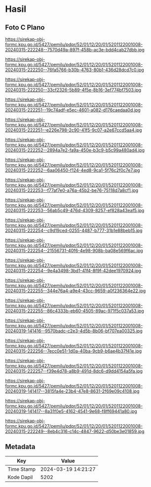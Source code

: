 # Hasil

## Foto C Plano

https://sirekap-obj-formc.kpu.go.id/5427/pemilu/pdpr/52/01/12/20/01/5201122001008-20240315-222248--7570d49a-897f-458b-ac3e-bdd4cab27dbb.jpg

https://sirekap-obj-formc.kpu.go.id/5427/pemilu/pdpr/52/01/12/20/01/5201122001008-20240315-222250--76fa5766-b30b-4763-80b1-436d28dcd7c0.jpg

https://sirekap-obj-formc.kpu.go.id/5427/pemilu/pdpr/52/01/12/20/01/5201122001008-20240315-222250--33cf2326-5b89-4f5e-8b16-3ef774bf7503.jpg

https://sirekap-obj-formc.kpu.go.id/5427/pemilu/pdpr/52/01/12/20/01/5201122001008-20240315-222251--19c74adf-e5ec-4601-a082-d176caedaa0d.jpg

https://sirekap-obj-formc.kpu.go.id/5427/pemilu/pdpr/52/01/12/20/01/5201122001008-20240315-222251--e226e798-2c90-41f5-9c07-a2e67ccd5aa4.jpg

https://sirekap-obj-formc.kpu.go.id/5427/pemilu/pdpr/52/01/12/20/01/5201122001008-20240315-222252--2894a7e2-fa9a-450e-b3c9-b5c99a480ad4.jpg

https://sirekap-obj-formc.kpu.go.id/5427/pemilu/pdpr/52/01/12/20/01/5201122001008-20240315-222252--6aa06450-f124-4ed8-9ca1-5f76c2f0c7e7.jpg

https://sirekap-obj-formc.kpu.go.id/5427/pemilu/pdpr/52/01/12/20/01/5201122001008-20240315-222253--f77af7e0-a76a-45b2-be76-75118d7a8cf1.jpg

https://sirekap-obj-formc.kpu.go.id/5427/pemilu/pdpr/52/01/12/20/01/5201122001008-20240315-222253--56ab5c49-476d-4309-8257-ef828a43eaf5.jpg

https://sirekap-obj-formc.kpu.go.id/5427/pemilu/pdpr/52/01/12/20/01/5201122001008-20240315-222254--c9d19ced-0255-4487-b777-31b1e88beb15.jpg

https://sirekap-obj-formc.kpu.go.id/5427/pemilu/pdpr/52/01/12/20/01/5201122001008-20240315-222254--21556731-40f6-4e98-908b-ba08e569f6ac.jpg

https://sirekap-obj-formc.kpu.go.id/5427/pemilu/pdpr/52/01/12/20/01/5201122001008-20240315-222254--9e4a3498-3bd1-41f4-8f9f-42dee1970924.jpg

https://sirekap-obj-formc.kpu.go.id/5427/pemilu/pdpr/52/01/12/20/01/5201122001008-20240315-222255--344e76a4-a9e4-43cc-9659-a0f236364e22.jpg

https://sirekap-obj-formc.kpu.go.id/5427/pemilu/pdpr/52/01/12/20/01/5201122001008-20240315-222255--86c4333b-eb60-4505-89ac-971f5c037a53.jpg

https://sirekap-obj-formc.kpu.go.id/5427/pemilu/pdpr/52/01/12/20/01/5201122001008-20240319-141416--9570badc-c2e3-4d5b-8b06-bf707ea00325.jpg

https://sirekap-obj-formc.kpu.go.id/5427/pemilu/pdpr/52/01/12/20/01/5201122001008-20240315-222256--7ecc0e51-1d0a-40ba-9cb9-b6ae4b37f41e.jpg

https://sirekap-obj-formc.kpu.go.id/5427/pemilu/pdpr/52/01/12/20/01/5201122001008-20240315-222257--f39e4d78-a8b9-491d-8dc6-d9dd4154a5fa.jpg

https://sirekap-obj-formc.kpu.go.id/5427/pemilu/pdpr/52/01/12/20/01/5201122001008-20240319-141417--3815fa4e-23b4-47e8-8631-2f69e09c4108.jpg

https://sirekap-obj-formc.kpu.go.id/5427/pemilu/pdpr/52/01/12/20/01/5201122001008-20240319-141417--8a31f0e5-4162-4541-9e68-f8ff69441a80.jpg

https://sirekap-obj-formc.kpu.go.id/5427/pemilu/pdpr/52/01/12/20/01/5201122001008-20240315-222249--8eb4c316-c14c-4847-9622-d50be3e01859.jpg


## Metadata

| Key        | Value               |
| ---------- | ------------------- |
| Time Stamp | 2024-03-19 14:21:27 |
| Kode Dapil | 5202                |



